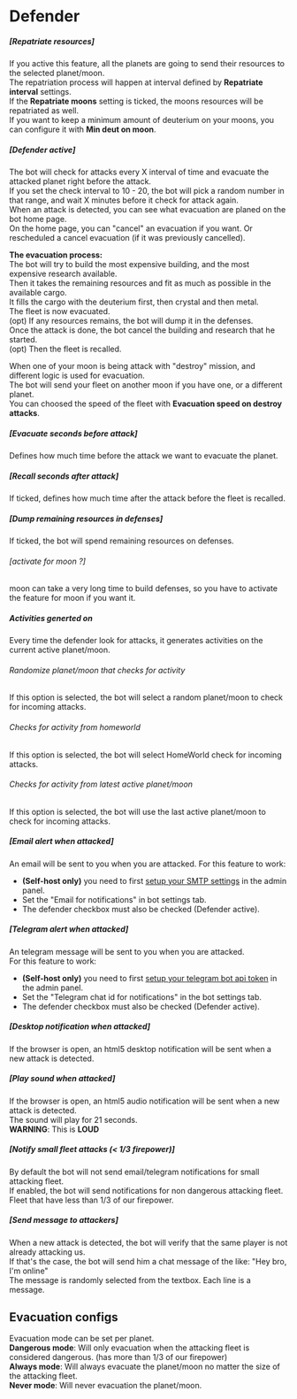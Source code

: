 # Defender

##### [Repatriate resources]<a name="repatriate-resources"></a>

If you active this feature, all the planets are going to send their resources to the selected planet/moon.  
The repatriation process will happen at interval defined by **Repatriate interval** settings.  
If the **Repatriate moons** setting is ticked, the moons resources will be repatriated as well.  
If you want to keep a minimum amount of deuterium on your moons, you can configure it with **Min deut on moon**.  

##### [Defender active]<a name="defender-active"></a>

The bot will check for attacks every X interval of time and evacuate the attacked planet right before the attack.  
If you set the check interval to 10 - 20, the bot will pick a random number in that range, and wait X minutes before it check for attack again.  
When an attack is detected, you can see what evacuation are planed on the bot home page.  
On the home page, you can "cancel" an evacuation if you want. Or rescheduled a cancel evacuation (if it was previously cancelled).  


**The evacuation process:**  
The bot will try to build the most expensive building, and the most expensive research available.  
Then it takes the remaining resources and fit as much as possible in the available cargo.  
It fills the cargo with the deuterium first, then crystal and then metal.  
The fleet is now evacuated.  
(opt) If any resources remains, the bot will dump it in the defenses.  
Once the attack is done, the bot cancel the building and research that he started.  
(opt) Then the fleet is recalled.  


When one of your moon is being attack with "destroy" mission, and different logic is used for evacuation.  
The bot will send your fleet on another moon if you have one, or a different planet.  
You can choosed the speed of the fleet with **Evacuation speed on destroy attacks**.  

##### [Evacuate seconds before attack]<a name="evacuate-secs-before-attack"></a>
Defines how much time before the attack we want to evacuate the planet.  

##### [Recall seconds after attack]<a name="recall-after-attack"></a>
If ticked, defines how much time after the attack before the fleet is recalled.  

##### [Dump remaining resources in defenses]<a name="dump-resources"></a>
If ticked, the bot will spend remaining resources on defenses.

###### [activate for moon ?]<a name="moon-dump-resources"></a>
moon can take a very long time to build defenses, so you have to activate the feature for moon if you want it.  

##### Activities generted on
Every time the defender look for attacks, it generates activities on the current active planet/moon.
###### Randomize planet/moon that checks for activity
If this option is selected, the bot will select a random planet/moon to check for incoming attacks.
###### Checks for activity from homeworld
If this option is selected, the bot will select HomeWorld check for incoming attacks.
###### Checks for activity from latest active planet/moon
If this option is selected, the bot will use the last active planet/moon to check for incoming attacks.

##### [Email alert when attacked]<a name="email-alert"></a>
An email will be sent to you when you are attacked.
For this feature to work:  
- **(Self-host only)** you need to first <a href="/admin/settings">setup your SMTP settings</a> in the admin panel.  
- Set the "Email for notifications" in bot settings tab.  
- The defender checkbox must also be checked (Defender active).  

##### [Telegram alert when attacked]<a name="telegram-alert"></a>
An telegram message will be sent to you when you are attacked.  
For this feature to work:  
- **(Self-host only)** you need to first <a href="/admin/settings">setup your telegram bot api token</a> in the admin panel.  
- Set the "Telegram chat id for notifications" in the bot settings tab.  
- The defender checkbox must also be checked (Defender active).   

##### [Desktop notification when attacked]<a name="desktop-notification"></a>
If the browser is open, an html5 desktop notification will be sent when a new attack is detected.

##### [Play sound when attacked]<a name="sound-notification"></a>
If the browser is open, an html5 audio notification will be sent when a new attack is detected.  
The sound will play for 21 seconds.  
**WARNING**: This is **LOUD**  

##### [Notify small fleet attacks (< 1/3 firepower)]<a name="notify-small-fleet"></a>
By default the bot will not send email/telegram notifications for small attacking fleet.  
If enabled, the bot will send notifications for non dangerous attacking fleet. Fleet that have less than 1/3 of our firepower.

##### [Send message to attackers]<a name="send-message-to-attackers"></a>
When a new attack is detected, the bot will verify that the same player is not already attacking us.  
If that's the case, the bot will send him a chat message of the like: "Hey bro, I'm online"  
The message is randomly selected from the textbox. Each line is a message.  

## Evacuation configs<a name="evacuation-configs"></a>
Evacuation mode can be set per planet.  
**Dangerous mode**: Will only evacuation when the attacking fleet is considered dangerous. (has more than 1/3 of our firepower)  
**Always mode**: Will always evacuate the planet/moon no matter the size of the attacking fleet.  
**Never mode**: Will never evacuation the planet/moon.
